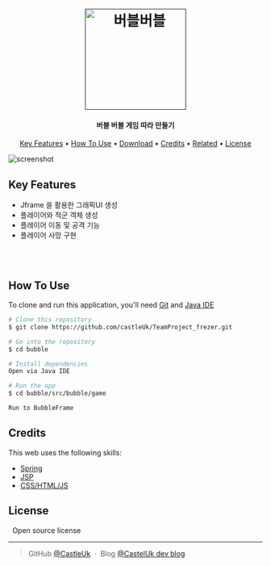 <h1 align="center">
  <br>
  <a href=""><img src="https://w.namu.la/s/41d7d0e8d3e2ec649c6282021115ca0efade0918af8300b0a6139910d208108a06a8ec1446e6dc8565d06b66b19a7001459a5895cedb6bc35028c8dd4a4978baaf773b8d8c0d0d46227f110a04ff9ec403f56d58f78d193892268256e1e5359fc8988e317aa9af093b37f2555f204ee2" alt="버블버블" width="200"></a>
  
  <br>

</h1>

<h4 align="center">버블 버블 게임 따라 만들기</h4>


<p align="center">
  <a href="#key-features">Key Features</a> •
  <a href="#how-to-use">How To Use</a> •
  <a href="#download">Download</a> •
  <a href="#credits">Credits</a> •
  <a href="#related">Related</a> •
  <a href="#license">License</a>
</p>

![screenshot](https://user-images.githubusercontent.com/114047203/216319547-0b590ef3-79dc-4c66-bd1a-4dec56598080.gif)

## Key Features

* Jframe 을 활용한 그래픽UI 생성
* 플레이어와 적군 객체 생성
* 플레이어 이동 및 공격 기능
* 플레이어 사망 구현


<br>
<br>


## How To Use

To clone and run this application, you'll need [Git](https://git-scm.com) and [Java IDE](#)

```bash
# Clone this repository
$ git clone https://github.com/castleUk/TeamProject_frezer.git

# Go into the repository
$ cd bubble

# Install dependencies
Open via Java IDE

# Run the app
$ cd bubble/src/bubble/game

Run to BubbleFrame
```


## Credits

This web uses the following skills:
- [Spring](https://spring.io/)
- [JSP](#)
- [CSS/HTML/JS](#)


## License


&nbsp; Open source license


---


> GitHub [@CastleUk](https://github.com/castleUk) &nbsp;&middot;&nbsp;
> Blog [@CastelUk dev blog](https://castleuk.github.io/)
